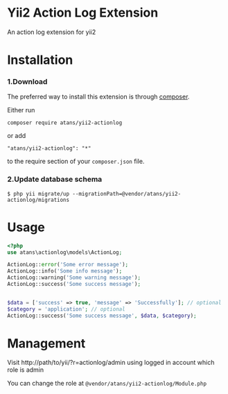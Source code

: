 Yii2 Action Log Extension
===================
An action log extension for yii2

# Installation

### 1.Download

The preferred way to install this extension is through [composer](http://getcomposer.org/download/).

Either run

```
composer require atans/yii2-actionlog
```

or add

```
"atans/yii2-actionlog": "*"
```

to the require section of your `composer.json` file.


### 2.Update database schema

```
$ php yii migrate/up --migrationPath=@vendor/atans/yii2-actionlog/migrations
```


# Usage

```php
<?php
use atans\actionlog\models\ActionLog;

ActionLog::error('Some error message');
ActionLog::info('Some info message');
ActionLog::warning('Some warning message');
ActionLog::success('Some success message');


$data = ['success' => true, 'message' => 'Successfully']; // optional
$category = 'application'; // optional
ActionLog::success('Some success message', $data, $category);

```

# Management

Visit http://path/to/yii/?r=actionlog/admin using logged in account which role is admin 

You can change the role at `@vendor/atans/yii2-actionlog/Module.php`


